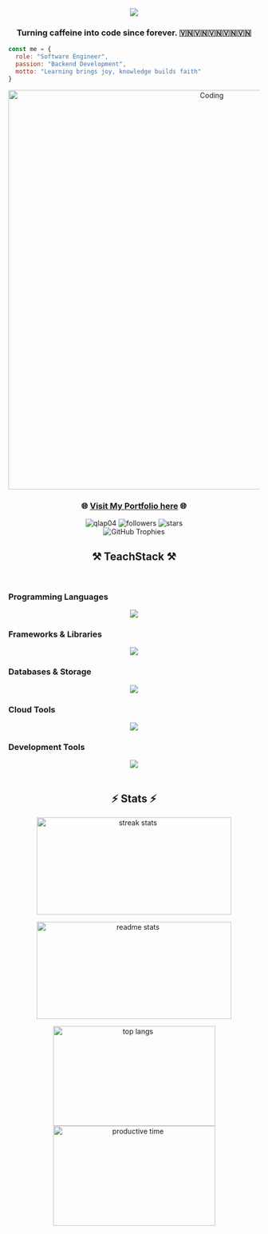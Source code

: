 <div align="center">
  <img src="https://readme-typing-svg.herokuapp.com/?font=Righteous&size=35&center=true&vCenter=true&width=500&height=70&duration=4000&lines=Hi+there!+👋;+I'm+Kai+Dev!;Here+we+go!;" />
</div>
<h3 align="center">Turning caffeine into code since forever. 🇻🇳🇻🇳🇻🇳🇻🇳🇻🇳</h3>

```javascript
const me = {
  role: "Software Engineer",
  passion: "Backend Development",
  motto: "Learning brings joy, knowledge builds faith"
}
```

<div align="center">
  <img alt="Coding" width="800px" src="https://media.licdn.com/dms/image/v2/D4D22AQGgtWVsRpV32w/feedshare-shrink_2048_1536/feedshare-shrink_2048_1536/0/1730896560809?e=2147483647&v=beta&t=3Z5VgNZdL7dwgX6Uiu7XsAhAIIWZhy-hgvX46wxvCl0" />
</div>
<h3 align="center">
  🌐 <a href="https://ql-portfolio-030904.vercel.app/" target="_blank">Visit My Portfolio here</a> 🌐
</h3>
<div align="center">
  <img src="https://komarev.com/ghpvc/?username=qlap04&label=Profile%20views&color=0e75b6&style=for-the-badge" alt="qlap04" />
  <img src="https://img.shields.io/github/followers/qlap04?label=Followers&style=for-the-badge&color=blue" alt="followers" />
  <img src="https://img.shields.io/github/stars/qlap04?label=Stars&style=for-the-badge&color=yellow" alt="stars" />
</div>

<div align="center">
  <img src="https://github-profile-trophy.vercel.app/?username=qlap04&theme=gruvbox&no-frame=true&no-bg=false&margin-w=4&row=1" alt="GitHub Trophies" />
</div> 
<p align="left">

 
<h2 align="center">⚒️ TeachStack ⚒️</h2>
<br/>

### Programming Languages

<div align="center">
  <img src="https://skillicons.dev/icons?i=java,typescript,js,html,css,swift" />
</div>

### Frameworks & Libraries

<div align="center">
  <img src="https://skillicons.dev/icons?i=spring,nestjs,nodejs,react,npm,sequelize" />
</div>

### Databases & Storage

<div align="center">
  <img src="https://skillicons.dev/icons?i=mysql,postgresql,mongodb,redis,supabase" />
</div>

### Cloud Tools

<div align="center">
  <img src="https://skillicons.dev/icons?i=docker,kubernetes,aws,linux,bash,git,firebase" />
</div>

### Development Tools

<div align="center">
  <img src="https://skillicons.dev/icons?i=postman,idea,vscode,vite,devto" />
</div>

<br/>

<h2 align="center">⚡ Stats ⚡</h2>
<p align="center">
  <img width="390" height="195" src="https://github-readme-streak-stats-salesp07.vercel.app/?user=qlap04&count_private=true&theme=tokyonight-duo&border_radius=10" alt="streak stats"/>
</p>

<p align="center">
  <img width="390" height="195" src="http://github-profile-summary-cards.vercel.app/api/cards/stats?username=qlap04&theme=nord_bright" alt="readme stats" />
</p>

<p align="center">
  <img width="325" height="200" src="http://github-profile-summary-cards.vercel.app/api/cards/repos-per-language?username=qlap04&theme=nord_bright" alt="top langs" />
  <img width="325" height="200" src="https://github-profile-summary-cards.vercel.app/api/cards/productive-time?username=qlap04&theme=nord_bright&utcOffset=7.00" alt="productive time"/>
</p>
  
